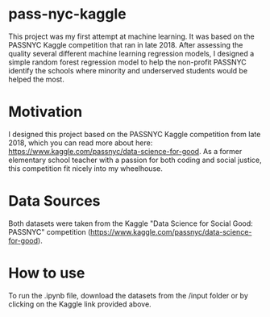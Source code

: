 # pass-nyc-kaggle
This project was my first attempt at machine learning. It was based on the PASSNYC Kaggle competition that ran in late 2018. After assessing the quality several different machine learning regression models, I designed a simple random forest regression model to help the non-profit PASSNYC identify the schools where minority and underserved students would be helped the most.

# Motivation 
I designed this project based on the PASSNYC Kaggle competition from late 2018, which you can read more about here: https://www.kaggle.com/passnyc/data-science-for-good. As a former elementary school teacher with a passion for both coding and social justice, this competition fit nicely into my wheelhouse. 

# Data Sources
Both datasets were taken from the Kaggle "Data Science for Social Good: PASSNYC" competition (https://www.kaggle.com/passnyc/data-science-for-good).

# How to use
To run the .ipynb file, download the datasets from the /input folder or by clicking on the Kaggle link provided above. 

